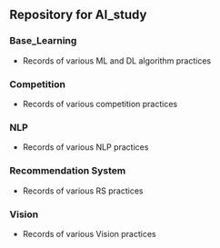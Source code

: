 ## Repository for AI_study

### Base_Learning
- Records of various ML and DL algorithm practices  

### Competition
- Records of various competition practices  

### NLP
- Records of various NLP practices  

### Recommendation System
- Records of various RS practices  

### Vision
- Records of various Vision practices  

